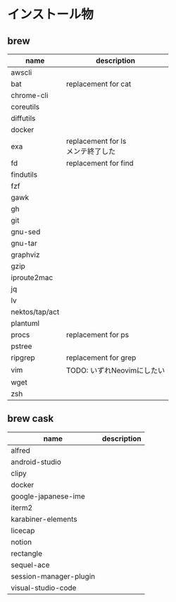 # インストール物

## brew

| name | description |
| --- | --- |
| awscli |   |
| bat | replacement for cat  |
| chrome-cli |   |
| coreutils |   |
| diffutils |   |
| docker |   |
| exa |  replacement for ls<br/>メンテ終了した |
| fd | replacement for find  |
| findutils |   |
| fzf |   |
| gawk |   |
| gh |   |
| git |   |
| gnu-sed |   |
| gnu-tar |   |
| graphviz |   |
| gzip |   |
| iproute2mac |   |
| jq |   |
| lv |   |
| nektos/tap/act |   |
| plantuml |   |
| procs |  replacement for ps |
| pstree |   |
| ripgrep | replacement for grep  |
| vim |  TODO: いずれNeovimにしたい |
| wget |   |
| zsh |   |

## brew cask

| name | description |
| --- | --- |
|  alfred |   |
|  android-studio |   |
|  clipy |   |
|  docker |   |
|  google-japanese-ime |   |
|  iterm2 |   |
|  karabiner-elements |   |
|  licecap |   |
|  notion |   |
|  rectangle |   |
|  sequel-ace |   |
|  session-manager-plugin |   |
|  visual-studio-code |   |
